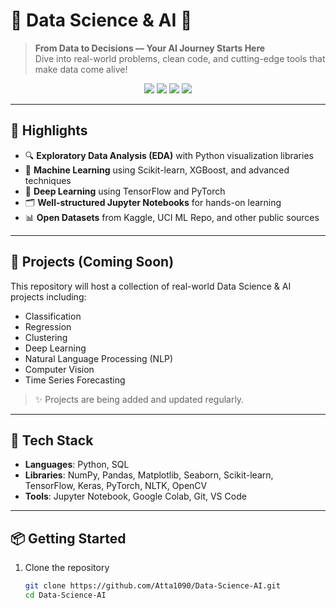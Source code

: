 # 🧠 Data Science & AI 🚀

> **From Data to Decisions — Your AI Journey Starts Here**  
> Dive into real-world problems, clean code, and cutting-edge tools that make data come alive!

<p align="center">
  <img src="https://img.shields.io/github/stars/Atta1090/Data-Science-AI?style=social" />
  <img src="https://img.shields.io/github/forks/Atta1090/Data-Science-AI?style=social" />
  <img src="https://img.shields.io/github/last-commit/Atta1090/Data-Science-AI" />
  <img src="https://img.shields.io/github/languages/top/Atta1090/Data-Science-AI" />
</p>

---

## 🌟 Highlights

- 🔍 **Exploratory Data Analysis (EDA)** with Python visualization libraries  
- 🤖 **Machine Learning** using Scikit-learn, XGBoost, and advanced techniques  
- 🧠 **Deep Learning** using TensorFlow and PyTorch  
- 🗂️ **Well-structured Jupyter Notebooks** for hands-on learning  
- 📊 **Open Datasets** from Kaggle, UCI ML Repo, and other public sources  

---

## 📁 Projects (Coming Soon)

This repository will host a collection of real-world Data Science & AI projects including:

- Classification
- Regression
- Clustering
- Deep Learning
- Natural Language Processing (NLP)
- Computer Vision
- Time Series Forecasting

> ✨ Projects are being added and updated regularly.

---

## 🧰 Tech Stack

- **Languages**: Python, SQL  
- **Libraries**: NumPy, Pandas, Matplotlib, Seaborn, Scikit-learn, TensorFlow, Keras, PyTorch, NLTK, OpenCV  
- **Tools**: Jupyter Notebook, Google Colab, Git, VS Code

---

## 📦 Getting Started

1. Clone the repository  
   ```bash
   git clone https://github.com/Atta1090/Data-Science-AI.git
   cd Data-Science-AI
